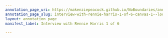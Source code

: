 ```yaml
---
annotation_page_uri: https://makenziepeacock.github.io/NoBoundaries/annotations/interview-with-rennie-harris-1-of-6-canvas-1--look.json
annotation_page_slug: interview-with-rennie-harris-1-of-6-canvas-1--look
layout: annotation_page
manifest_label: Interview with Rennie Harris 1 of 6

---
```

